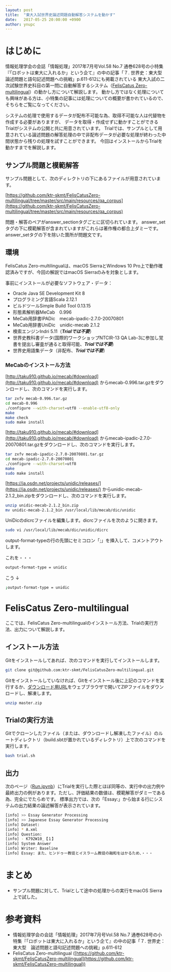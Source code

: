 ```yaml
---
layout: post
title:  "東大入試世界史論述問題自動解答システムを動かす"
date:   2017-05-25 20:00:00 +0900
author: ynupc
---
```

# はじめに

情報処理学会の会誌「情報処理」2017年7月号Vol.58 No.7 通巻628号の小特集『「ロボットは東大に入れるか」という企て』の中の記事「７. 世界史：東大型　論述問題と語句記述問題への挑戦」p.611-612にも掲載されている
東大入試の二次試験世界史科目の第一問に自動解答するシステム（[FelisCatus Zero-multilingual](https://github.com/ktr-skmt/FelisCatusZero-multilingual/)）の動かし方について解説します。
動かし方ではなく処理についても興味がある方は、小特集の記事には処理についての概要が書かれているので、そちらをご覧になってください。

システムの処理で使用するデータが配布不可能な為、取得不可能な人は代替物を作成する必要がありますが、
データを取得・作成せずに動かすことができるTrialがシステムの公開と共に用意されています。
Trialでは、サンプルとして用意されている論述問題の解答処理の中で非配布データが必要な処理が終わった中間状態から残りの処理を試すことができます。
今回はインストールからTrialを動かすまでを解説します。

## サンプル問題と模範解答

サンプル問題として、次のディレクトリの下にあるファイルが用意されています。

[https://github.com/ktr-skmt/FelisCatusZero-multilingual/tree/master/src/main/resources/qa_corpus](https://github.com/ktr-skmt/FelisCatusZero-multilingual/tree/master/src/main/resources/qa_corpus)

問題・解答のペアがanswer_sectionタグごとに区切られています。
answer_setタグの下に模範解答が含まれていますがこれらは著作権の都合上ダミーです。answer_setタグの下を除いた箇所が問題文です。

## 環境

FelisCatus Zero-multilingualは、macOS SierraとWindows 10 Pro上で動作確認済みですが、今回の解説ではmacOS Sierraのみを対象とします。

事前にインストールが必要なソフトウェア・データ：

* Oracle Java SE Development Kit 8
* プログラミング言語Scala 2.12.1
* ビルドツールSimple Build Tool 0.13.15
* 形態素解析器MeCab　0.996
* MeCab用辞書IPADic　mecab-ipadic-2.7.0-20070801
* MeCab用辞書UniDic　unidic-mecab 2.1.2
* 検索エンジンIndri 5.11（***Trialでは不要***）
* 世界史教科書データ(国際的ワークショップNTCIR-13 QA Lab-3に参加し覚書を提出し審査が通ると取得可能、***Trialでは不要***)
* 世界史用語集データ（非配布、***Trialでは不要***）

### MeCabのインストール方法
[http://taku910.github.io/mecab/#download](http://taku910.github.io/mecab/#download) からmecab-0.996.tar.gzをダウンロードし、次のコマンドを実行します。

```bash
tar zxfv mecab-0.996.tar.gz
cd mecab-0.996
./configure --with-charset=utf8 --enable-utf8-only
make
make check
sudo make install
```

[http://taku910.github.io/mecab/#download](http://taku910.github.io/mecab/#download) からmecab-ipadic-2.7.0-20070801.tar.gzをダウンロードし、次のコマンドを実行します。

```bash
tar zxfv mecab-ipadic-2.7.0-20070801.tar.gz
cd mecab-ipadic-2.7.0-20070801
./configure --with-charset=utf8
make
sudo make install
```

[https://ja.osdn.net/projects/unidic/releases/](https://ja.osdn.net/projects/unidic/releases/) からunidic-mecab-2.1.2_bin.zipをダウンロードし、次のコマンドを実行します。
```bash
unzip unidic-mecab-2.1.2_bin.zip
mv unidic-mecab-2.1.2_bin /usr/local/lib/mecab/dic/unidic
```

UniDicのdicrcファイルを編集します。dicrcファイルを次のように開きます。

```bash
sudo vi /usr/local/lib/mecab/dic/unidic/dicrc
```

output-format-typeの行の先頭にセミコロン「;」を挿入して、コメントアウトします。


これを・・・
```bash
output-format-type = unidic
```

こう
↓
```bash
;output-format-type = unidic
```

# FelisCatus Zero-multilingual

ここでは、FelisCatus Zero-multilingualのインストール方法、Trialの実行方法、出力について解説します。

## インストール方法

Gitをインストールしてあれば、次のコマンドを実行してインストールします。

```bash
git clone git@github.com:ktr-skmt/FelisCatusZero-multilingual.git
```

Gitをインストールしていなければ、Gitをインストール後に上記のコマンドを実行するか、[ダウンロード用URL](https://github.com/ktr-skmt/FelisCatusZero-multilingual/archive/master.zip)をウェブブラウザで開いてZIPファイルをダウンロードし、解凍します。

```bash
unzip master.zip
```

## Trialの実行方法

Gitでクローンしたファイル（または、ダウンロードし解凍したファイル）のルートディレクトリ（build.sbtが置かれているディレクトリ）上で次のコマンドを実行します。
```bash
bash trial.sh
```

## 出力

次のページ（[Run.ipynb](https://github.com/ktr-skmt/FelisCatusZero-multilingual/blob/master/tutorial/Run.ipynb)）にTrialを実行した際とほぼ同等の、実行中の出力例や最終出力の例があります。ただし、評価結果の数値は、模範解答がダミーである為、完全にでたらめです。
標準出力では、次の「Essay:」から始まる行にシステムの出力結果の論述解答が表示されています。
```bash
[info] >> Essay Generator Processing
[info] >> Japanese Essay Generator Processing
[info] Dataset:
[info] * A.xml
[info] Question:
[info] - K792W10_【１】
[info] System Answer
[info] Writer: Baseline
[info] Essay: また、ヒンドゥー教徒とイスラーム教徒の融和をはかるため、・・・
```

# まとめ
- サンプル問題に対して、Trialとして途中の処理からの実行をmacOS Sierra上で試した。

# 参考資料
- 情報処理学会の会誌「情報処理」2017年7月号Vol.58 No.7 通巻628号の小特集『「ロボットは東大に入れるか」という企て』の中の記事「７. 世界史：東大型　論述問題と語句記述問題への挑戦」p.611-612
- FelisCatus Zero-multilingual ([https://github.com/ktr-skmt/FelisCatusZero-multilingual](https://github.com/ktr-skmt/FelisCatusZero-multilingual))
